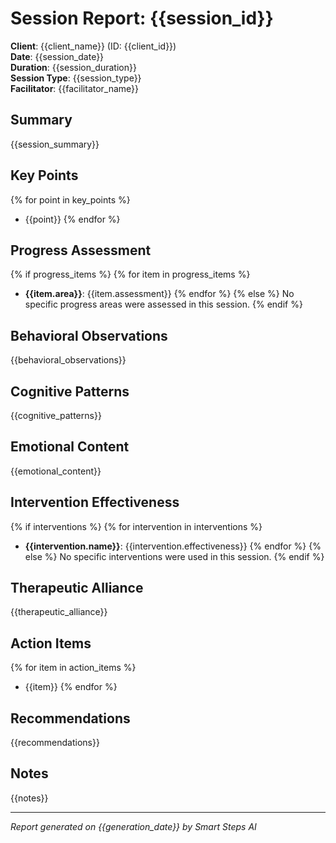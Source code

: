 # Session Report: {{session_id}}

**Client**: {{client_name}} (ID: {{client_id}})  
**Date**: {{session_date}}  
**Duration**: {{session_duration}}  
**Session Type**: {{session_type}}  
**Facilitator**: {{facilitator_name}}

## Summary

{{session_summary}}

## Key Points

{% for point in key_points %}
- {{point}}
{% endfor %}

## Progress Assessment

{% if progress_items %}
{% for item in progress_items %}
- **{{item.area}}**: {{item.assessment}}
{% endfor %}
{% else %}
No specific progress areas were assessed in this session.
{% endif %}

## Behavioral Observations

{{behavioral_observations}}

## Cognitive Patterns

{{cognitive_patterns}}

## Emotional Content

{{emotional_content}}

## Intervention Effectiveness

{% if interventions %}
{% for intervention in interventions %}
- **{{intervention.name}}**: {{intervention.effectiveness}}
{% endfor %}
{% else %}
No specific interventions were used in this session.
{% endif %}

## Therapeutic Alliance

{{therapeutic_alliance}}

## Action Items

{% for item in action_items %}
- {{item}}
{% endfor %}

## Recommendations

{{recommendations}}

## Notes

{{notes}}

---

*Report generated on {{generation_date}} by Smart Steps AI*
